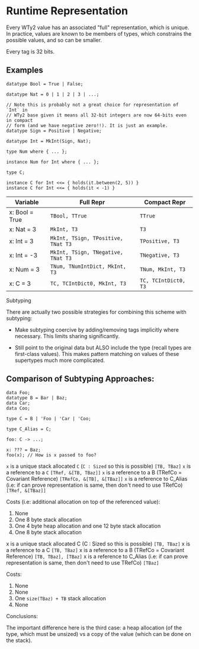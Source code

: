 # Runtime Representation

Every WTy2 value has an associated "full" representation, which is unique. In practice, values are known to be members of types, which constrains the possible values, and so can be smaller.

Every tag is 32 bits.

## Examples

```WTy2
datatype Bool = True | False;

datatype Nat = 0 | 1 | 2 | 3 | ...;

// Note this is probably not a great choice for representation of `Int` in
// WTy2 base given it means all 32-bit integers are now 64-bits even in compact
// form (and we have negative zero!!). It is just an example.
datatype Sign = Positive | Negative;

datatype Int = MkInt(Sign, Nat);

type Num where { ... };

instance Num for Int where { ... };

type C;

instance C for Int <<= { holds(it.between(2, 5)) }
instance C for Int <<= { holds(it < -1) }
```

| Variable       | Full Repr                          | Compact Repr         |
| -------------- | ---------------------------------- | -------------------- |
| x: Bool = True | `TBool, TTrue`                     | `TTrue`              |
| x: Nat = 3     | `MkInt, T3`                        | `T3`                 |
| x: Int = 3     | `MkInt, TSign, TPositive, TNat T3` | `TPositive, T3`      |
| x: Int = -3    | `MkInt, TSign, TNegative, TNat T3` | `TNegative, T3`      |
| x: Num = 3     | `TNum, TNumIntDict, MkInt, T3`     | `TNum, MkInt, T3`    |
| x: C = 3       | `TC, TCIntDict0, MkInt, T3`        | `TC, TCIntDict0, T3` |

Subtyping

There are actually two possible strategies for combining this scheme with subtyping:

- Make subtyping coercive by adding/removing tags implicitly where necessary. This limits sharing significantly.

- Still point to the original data but ALSO include the type (recall types are first-class values). This makes pattern matching on values of these supertypes much more complicated.

## Comparison of Subtyping Approaches:

```WTy2
data Foo;
datatype B = Bar | Baz;
data Car;
data Coo;

type C = B | 'Foo | 'Car | 'Coo;

type C_Alias = C;
```

```WTy2
foo: C -> ...;

x: ??? = Baz;
foo(x); // How is x passed to foo?
```

`x` is a unique stack allocated `C` (`C : Sized` so this is possible)
`[TB, TBaz]`
`x` is a reference to a `C`
`[TRef, &[TB, TBaz]]`
`x` is a reference to a B (TRefCo = Covariant Reference)
`[TRefCo, &[TB], &[TBaz]]`
`x` is a reference to C_Alias (i.e: if can prove representation is same, then don't need to use TRefCo)
`[TRef, &[TBaz]]`

Costs (i.e: additional allocation on top of the referenced value):

1. None
2. One 8 byte stack allocation
3. One 4 byte heap allocation and one 12 byte stack allocation
4. One 8 byte stack allocation

x is a unique stack allocated C (C : Sized so this is possible)
`[TB, TBaz]`
x is a reference to a C
`[TB, TBaz]`
x is a reference to a B (TRefCo = Covariant Reference)
`[TB, TBaz], [TBaz]`
x is a reference to C_Alias (i.e: if can prove representation is same, then don't need to use TRefCo)
`[TBaz]`

Costs:

1. None
2. None
3. One `size(TBaz) + TB` stack allocation
4. None

Conclusions:

The important difference here is the third case: a heap allocation (of the type, which must be unsized) vs a copy of the value (which can be done on the stack).
